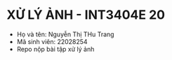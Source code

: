 # XỬ LÝ ẢNH - INT3404E 20
- Họ và tên: Nguyễn Thị THu Trang
- Mã sinh viên: 22028254
- Repo nộp bài tập xử lý ảnh
